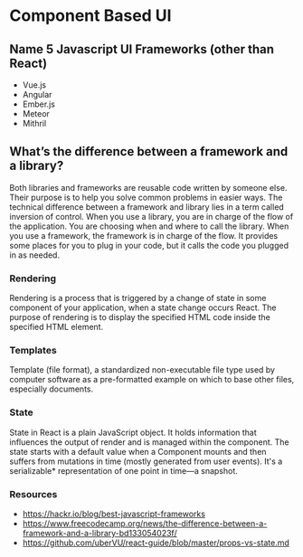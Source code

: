 # Component Based UI

## Name 5 Javascript UI Frameworks (other than React)
- Vue.js
- Angular
- Ember.js
- Meteor
- Mithril

## What’s the difference between a framework and a library?
Both libraries and frameworks are reusable code written by someone else. Their purpose is to help you solve common problems in easier ways. The technical difference 
between a framework and library lies in a term called inversion of control. When you use a library, you are in charge of the flow of the application. You are choosing when 
and where to call the library. When you use a framework, the framework is in charge of the flow. It provides some places for you to plug in your code, but it calls the 
code you plugged in as needed.

### Rendering
Rendering is a process that is triggered by a change of state in some component of your application, when a state change occurs React. The purpose of rendering is to 
display the specified HTML code inside the specified HTML element.
### Templates
Template (file format), a standardized non-executable file type used by computer software as a pre-formatted example on which to base other files, especially documents.
### State
State in React is a plain JavaScript object. It holds information that influences the output of render and is managed within the component. The state starts with a default 
value when a Component mounts and then suffers from mutations in time (mostly generated from user events). It's a serializable* representation of one point in time—a snapshot.

### Resources
- https://hackr.io/blog/best-javascript-frameworks
- https://www.freecodecamp.org/news/the-difference-between-a-framework-and-a-library-bd133054023f/
- https://github.com/uberVU/react-guide/blob/master/props-vs-state.md
